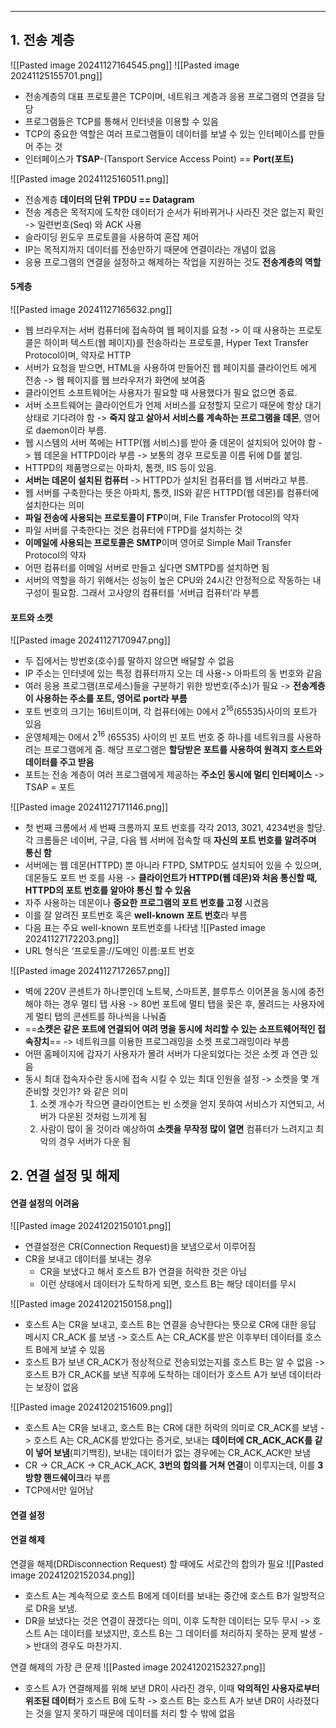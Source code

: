 
---
## 1. 전송 계층
![[Pasted image 20241127164545.png]]
![[Pasted image 20241125155701.png]]
- 전송계층의 대표 프로토콜은 TCP이며, 네트워크 계층과 응용 프로그램의 연결을 담당
- 프로그램들은 TCP를 통해서 인터넷을 이용할 수 있음
- TCP의 중요한 역할은 여러 프로그램들이 데이터를 보낼 수 있는 인터페이스를 만들어 주는 것
- 인터페이스가 **TSAP**-(Tansport Service Access Point) == **Port(포트)**

![[Pasted image 20241125160511.png]]
- 전송계층 **데이터의 단위 TPDU == Datagram**
- 전송 계층은 목적지에 도착한 데이터가 순서가 뒤바뀌거나 사라진 것은 없는지 확인 -> 일련번호(Seq) 와 ACK 사용
- 슬라이딩 윈도우 프로토콜을 사용하여 혼잡 제어
- IP는 목적지까지 데이터를 전송만하기 때문에 연결이라는 개념이 없음
- 응용 프로그램의 연결을 설정하고 해제하는 작업을 지원하는 것도 **전송계층의 역할**
#### 5계층
![[Pasted image 20241127165632.png]]
- 웹 브라우저는 서버 컴퓨터에 접속하여 웹 페이지를 요청 -> 이 때 사용하는 프로토콜은 하이퍼 텍스트(웹 페이지)를 전송하라는 프로토콜, Hyper Text Transfer Protocol이며, 약자로 HTTP
- 서버가 요청을 받으면, HTML을 사용하여 만들어진 웹 페이지를 클라이언트 에게 전송 -> 웹 페이지를 웹 브라우저가 화면에 보여줌
- 클라이언트 소프트웨어는 사용자가 필요할 때 사용했다가 필요 없으면 종료. 
- 서버 소프트웨어는 클라이언트가 언제 서비스를 요청할지 모르기 때문에 항상 대기 상태로 기다려야 함 -> **죽지 않고 살아서 서비스를 계속하는 프로그램을 데몬**, 영어로 daemon이라 부름. 
- 웹 시스템의 서버 쪽에는 HTTP(웹 서비스)를 받아 줄 데몬이 설치되어 있어야 함 -> 웹 데몬을 HTTPD이라 부름 -> 보통의 경우 프로토콜 이름 뒤에 D를 붙임. 
- HTTPD의 제품명으로는 아파치, 톰캣, IIS 등이 있음. 
- **서버는 데몬이 설치된 컴퓨터** -> HTTPD가 설치된 컴퓨터를 웹 서버라고 부름. 
- 웹 서버를 구축한다는 뜻은 아파치, 톰캣, IIS와 같은 HTTPD(웹 데몬)를 컴퓨터에 설치한다는 의미
- **파일 전송에 사용되는 프로토콜이 FTP**이며, File Transfer Protocol의 약자
- 파일 서버를 구축한다는 것은 컴퓨터에 FTPD를 설치하는 것
- **이메일에 사용되는 프로토콜은 SMTP**이며 영어로 Simple Mail Transfer Protocol의 약자
- 어떤 컴퓨터를 이메일 서버로 만들고 싶다면 SMTPD를 설치하면 됨
- 서버의 역할을 하기 위해서는 성능이 높은 CPU와 24시간 안정적으로 작동하는 내구성이 필요함. 그래서 고사양의 컴퓨터를 ‘서버급 컴퓨터’라 부름

#### 포트와 소켓
![[Pasted image 20241127170947.png]]
- 두 집에서는 방번호(호수)를 말하지 않으면 배달할 수 없음
- IP 주소는 인터넷에 있는 특정 컴퓨터까지 오는 데 사용-> 아파트의 동 번호와 같음
- 여러 응용 프로그램(프로세스)들을 구분하기 위한 방번호(주소)가 필요 -> **전송계층이 사용하는 주소를 포트, 영어로 port라 부름**
- 포트 번호의 크기는 16비트이며, 각 컴퓨터에는 0에서 $2^{16}$(65535)사이의 포트가 있음
- 운영체제는 0에서 $2^{16}$ (65535) 사이의 빈 포트 번호 중 하나를 네트워크를 사용하려는 프로그램에게 줌. 해당 프로그램은 **할당받은 포트를 사용하여 원격지 호스트와 데이터를 주고 받음**
- 포트는 전송 계층이 여러 프로그램에게 제공하는 **주소인 동시에 멀티 인터페이스** -> TSAP = 포트

![[Pasted image 20241127171146.png]]
- 첫 번째 크롬에서 세 번째 크롬까지 포트 번호를 각각 2013, 3021, 4234번을 할당. 각 크롬들은 네이버, 구글, 다음 웹 서버에 접속할 때 **자신의 포트 번호를 알려주며 통신 함**
- 서버에는 웹 데몬(HTTPD) 뿐 아니라 FTPD, SMTPD도 설치되어 있을 수 있으며, 데몬들도 포트 번 호를 사용 -> **클라이언트가 HTTPD(웹 데몬)와 처음 통신할 때, HTTPD의 포트 번호를 알아야 통신 할 수 있음**
- 자주 사용하는 데몬이나 **중요한 프로그램의 포트 번호를 고정** 시켰음
- 이를 잘 알려진 포트번호 혹은 **well-known 포트 번호**라 부름
- 다음 표는 주요 well-known 포트번호를 나타냄
	![[Pasted image 20241127172203.png]]
- URL 형식은 ‘프로토콜://도메인 이름:포트 번호

![[Pasted image 20241127172657.png]]
- 벽에 220V 콘센트가 하나뿐인데 노트북, 스마트폰, 블루투스 이어폰을 동시에 충전해야 하는 경우 멀티 탭 사용 -> 80번 포트에 멀티 탭을 꽂은 후, 몰려드는 사용자에게 멀티 탭의 콘센트를 하나씩을 나눠줌
- ==**소켓은 같은 포트에 연결되어 여려 명을 동시에 처리할 수 있는 소프트웨어적인 접속장치**== -> 네트워크를 이용한 프로그래밍을 소켓 프로그래밍이라 부름
- 어떤 홈페이지에 갑자기 사용자가 몰려 서버가 다운되었다는 것은 소켓 과 연관 있음
- 동시 최대 접속자수란 동시에 접속 시킬 수 있는 최대 인원을 설정 -> 소켓을 몇 개 준비할 것인가? 와 같은 의미
	1. 소켓 개수가 작으면 클라이언트는 빈 소켓을 얻지 못하여 서비스가 지연되고, 서버가 다운된 것처럼 느끼게 됨
	2. 사람이 많이 올 것이라 예상하여 **소켓을 무작정 많이 열면** 컴퓨터가 느려지고 최악의 경우 서버가 다운 됨
## 2. 연결 설정 및 해제
#### 연결 설정의 어려움
![[Pasted image 20241202150101.png]]
- 연결설정은 CR(Connection Request)을 보냄으로서 이루어짐
- CR을 보내고 데이터를 보내는 경우
	- CR을 보냈다고 해서 호스트 B가 연결을 허락한 것은 아님
	- 이런 상태에서 데이터가 도착하게 되면, 호스트 B는 해당 데이터를 무시

![[Pasted image 20241202150158.png]]
- 호스트 A는 CR을 보내고, 호스트 B는 연결을 승낙한다는 뜻으로 CR에 대한 응답 메시지 CR_ACK 를 보냄 -> 호스트 A는 CR_ACK를 받은 이후부터 데이터를 호스트 B에게 보낼 수 있음
- 호스트 B가 보낸 CR_ACK가 정상적으로 전송되었는지를 호스트 B는 알 수 없음 -> 호스트 B가 CR_ACK를 보낸 직후에 도착하는 데이터가 호스트 A가 보낸 데이터라는 보장이 없음

![[Pasted image 20241202151609.png]]
- 호스트 A는 CR을 보내고, 호스트 B는 CR에 대한 허락의 의미로 CR_ACK를 보냄 -> 호스트 A는 CR_ACK를 받았다는 증거로, 보내는 **데이터에 CR_ACK_ACK를 같이 넣어 보냄**(피기백킹), 보내는 데이터가 없는 경우에는 CR_ACK_ACK만 보냄
- CR -> CR_ACK -> CR_ACK_ACK, **3번의 합의를 거쳐 연결**이 이루지는데, 이를 **3방향 핸드쉐이크**라 부름
- TCP에서만 일어남
#### 연결 설정
#### 연결 해제
연결을 해제(DRDisconnection Request) 할 때에도 서로간의 합의가 필요
![[Pasted image 20241202152034.png]]
- 호스트 A는 계속적으로 호스트 B에게 데이터를 보내는 중간에 호스트 B가 일방적으로 DR을 보냄. 
- DR을 보냈다는 것은 연결이 끊겠다는 의미, 이후 도착한 데이터는 모두 무시 -> 호스트 A는 데이터를 보냈지만, 호스트 B는 그 데이터를 처리하지 못하는 문제 발생 -> 반대의 경우도 마찬가지.

연결 해제의 가장 큰 문제
![[Pasted image 20241202152327.png]]
- 호스트 A가 연결해제를 위해 보낸 DR이 사라진 경우, 이때 **악의적인 사용자로부터 위조된 데이터**가 호스트 B에 도착 -> 호스트 B는 호스트 A가 보낸 DR이 사라졌다는 것을 알지 못하기 때문에 데이터를 처리 할 수 밖에 없음